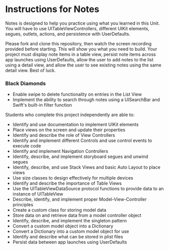 # Instructions for Notes

Notes is designed to help you practice using what you learned in this Unit. You will have to use UITableViewControllers, different UIKit elements, segues, outlets, actions, and persistence with UserDefaults.

Please fork and clone this repository, then watch the screen recording provided before starting. This will show you what you need to build. Your project must display note items in a table view, persist note items across app launches using UserDefaults, allow the user to add notes to the list using a detail view, and allow the user to see existing notes using the same detail view. Best of luck.

### Black Diamonds
  * Enable swipe to delete functionality on entries in the List View
  * Implement the ability to search through notes using a UISearchBar and Swift's built-in filter function

Students who complete this project independently are able to:
  * Identify and use documentation to implement UIKit elements
  * Place views on the screen and update their properties
  * Identify and describe the role of View Controllers
  * Identify and implement different Controls and use control events to execute code
  * Identify and implement Navigation Controllers
  * Identify, describe, and implement storyboard segues and unwind segues
  * Identify, describe, and use Stack Views and basic Auto Layout to place views
  * Use size classes to design effectively for multiple devices
  * Identify and describe the importance of Table Views
  * Use the UITableViewDataSource protocol functions to provide data to an instance of UITableView
  * Describe, identify, and implement proper Model-View-Controller principles
  * Create a custom class for storing model data
  * Store data on and retrieve data from a model controller object
  * Identify, describe, and implement the singleton pattern
  * Convert a custom model object into a Dictionary
  * Convert a Dictionary into a custom model object for use
  * Identify and describe what can be stored in plist files
  * Persist data between app launches using UserDefaults

